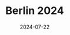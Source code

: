 ---
title: "Berlin 2024"
date: 2024-07-22
draft: false
layout: "photo-series"
cover_image: "https://photos.jmkettle.com/places/berlin_2024/01.webp"
series_images:
  - "https://photos.jmkettle.com/places/berlin_2024/01.webp"
  - "https://photos.jmkettle.com/places/berlin_2024/02.webp"
  - "https://photos.jmkettle.com/places/berlin_2024/03.webp"
  - "https://photos.jmkettle.com/places/berlin_2024/04.webp"
  - "https://photos.jmkettle.com/places/berlin_2024/05.webp"
---